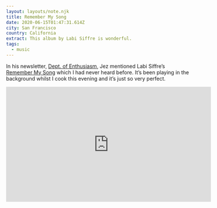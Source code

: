 ```yaml
---
layout: layouts/note.njk
title: Remember My Song
date: 2020-06-15T01:47:31.614Z
city: San Francisco
country: California
extract: This album by Labi Siffre is wonderful.
tags:
  - music
---
```


In his newsletter, [Dept. of Enthusiasm](https://jezburrows.com/enthusiasm/), Jez mentioned Labi Siffre’s [Remember My Song](https://www.youtube.com/watch?v=a25L_FZgEr4) which I had never heard before. It’s been playing in the background whilst I cook this evening and it’s just so very perfect.

<iframe width="560" height="315" src="https://www.youtube.com/embed/a25L_FZgEr4" frameborder="0" allow="accelerometer; autoplay; encrypted-media; gyroscope; picture-in-picture" allowfullscreen></iframe>
